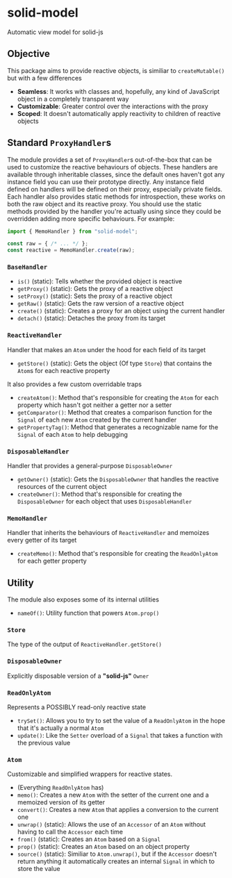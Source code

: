 
# solid-model
Automatic view model for solid-js

## Objective
This package aims to provide reactive objects, is similiar to `createMutable()` but with a few differences
- **Seamless**: It works with classes and, hopefully, any kind of JavaScript object in a completely transparent way
- **Customizable**: Greater control over the interactions with the proxy
- **Scoped**: It doesn't automatically apply reactivity to children of reactive objects

## Standard `ProxyHandler`s
The module provides a set of `ProxyHandler`s out-of-the-box that can be used to customize the reactive behaviours of objects.
These handlers are available through inheritable classes, since the default ones haven't got any instance field you can use their prototype directly.
Any instance field defined on handlers will be defined on their proxy, especially private fields.
Each handler also provides static methods for introspection, these works on both the raw object and its reactive proxy.
You should use the static methods provided by the handler you're actually using since they could be overridden adding more specific behaviours.
For example:
```ts
import { MemoHandler } from "solid-model";

const raw = { /* ... */ };
const reactive = MemoHandler.create(raw);
```

### `BaseHandler`
- `is()` (static): Tells whether the provided object is reactive
- `getProxy()` (static): Gets the proxy of a reactive object
- `setProxy()` (static): Sets the proxy of a reactive object
- `getRaw()` (static): Gets the raw version of a reactive object
- `create()` (static): Creates a proxy for an object using the current handler
- `detach()` (static): Detaches the proxy from its target

### `ReactiveHandler`
Handler that makes an `Atom` under the hood for each field of its target
- `getStore()` (static): Gets the object (Of type `Store`) that contains the `Atom`s for each reactive property

It also provides a few custom overridable traps
- `createAtom()`: Method that's responsible for creating the `Atom` for each property which hasn't got neither a getter nor a setter
- `getComparator()`: Method that creates a comparison function for the `Signal` of each new `Atom` created by the current handler
- `getPropertyTag()`: Method that generates a recognizable name for the `Signal` of each `Atom` to help debugging

### `DisposableHandler`
Handler that provides a general-purpose `DisposableOwner`
- `getOwner()` (static): Gets the `DisposableOwner` that handles the reactive resources of the current object
- `createOwner()`: Method that's responsible for creating the `DisposableOwner` for each object that uses `DisposableHandler`

### `MemoHandler`
Handler that inherits the behaviours of `ReactiveHandler` and memoizes every getter of its target
- `createMemo()`: Method that's responsible for creating the `ReadOnlyAtom` for each getter property

## Utility
The module also exposes some of its internal utilities
- `nameOf()`: Utility function that powers `Atom.prop()`

### `Store`
The type of the output of `ReactiveHandler.getStore()`

### `DisposableOwner`
Explicitly disposable version of a **"solid-js"** `Owner`

### `ReadOnlyAtom`
Represents a POSSIBLY read-only reactive state
- `trySet()`: Allows you to try to set the value of a `ReadOnlyAtom` in the hope that it's actually a normal `Atom`
- `update()`: Like the `Setter` overload of a `Signal` that takes a function with the previous value

### `Atom`
Customizable and simplified wrappers for reactive states.
- (Everything `ReadOnlyAtom` has)
- `memo()`: Creates a new `Atom` with the setter of the current one and a memoized version of its getter
- `convert()`: Creates a new `Atom` that applies a conversion to the current one
- `unwrap()` (static): Allows the use of an `Accessor` of an `Atom` without having to call the `Accessor` each time
- `from()` (static): Creates an `Atom` based on a `Signal`
- `prop()` (static): Creates an `Atom` based on an object property
- `source()` (static): Similiar to `Atom.unwrap()`, but if the `Accessor` doesn't return anything it automatically creates an internal `Signal` in which to store the value